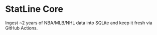 # StatLine Core

Ingest ~2 years of NBA/MLB/NHL data into SQLite and keep it fresh via GitHub Actions.
